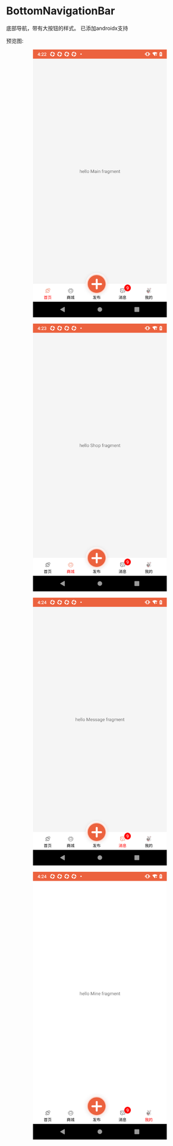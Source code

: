 # BottomNavigationBar
底部导航，带有大按钮的样式。
已添加androidx支持

预览图:

<p align="center">
	<img src="https://github.com/dreamkid/BottomNavigationBar/blob/master/images/device-2019-11-28-162304.png" alt="Sample"  width="360" height="720">

</p>

<p align="center">
	<img src="https://github.com/dreamkid/BottomNavigationBar/blob/master/images/device-2019-11-28-162355.png" alt="Sample"  width="360" height="720">
</p>


<p align="center">
	<img src="https://github.com/dreamkid/BottomNavigationBar/blob/master/images/device-2019-11-28-162444.png" alt="Sample"  width="360" height="720">

</p>


<p align="center">
	<img src="https://github.com/dreamkid/BottomNavigationBar/blob/master/images/device-2019-11-28-162508.png" alt="Sample"  width="360" height="720">

</p>
